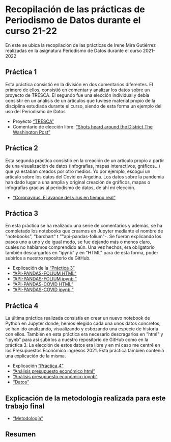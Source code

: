 # Recopilación de las prácticas de Periodismo de Datos durante el curso 21-22
En este se ubica la recopilación de las prácticas de Irene Mira Gutiérrez realizadas en la asignatura Periodismo de Datos durante el curso 2021-2022
## Práctica 1
Esta práctica consistió en la división en dos comentarios diferentes. El primero de ellos, consistió en comentar y analizar los datos sobre un proyecto de TRESCA. El segundo fue una elección individual y debía consistir en un análisis de un artículos que tuviese material propio de la disciplina estudiada durante el curso, siendo de esta forma un ejemplo del uso del Periodismo de Datos
- Proyecto [“TRESCA”](https://github.com/IreneMira/Repositorio-IreneMira/blob/1305791ff7621ad75196886e93c0b2d583023a8b/practica-1-tresca.md) 
- Comentario de elección libre: [“Shots heard around the District The Washington Post”](https://github.com/IreneMira/Repositorio-IreneMira/blob/1305791ff7621ad75196886e93c0b2d583023a8b/practica-1-libre.md) 
## Práctica 2
Esta segunda práctica consistió en la creación de un artículo propio a partir de una visualización de datos (infografías, mapas interactivos, gráficos...) que ya estaban creados por otro medios. Yo por ejemplo, escoguí un artículo sobre los datos del Covid en Argetina. Los datos sobre la pandemia han dado lugar a una amplia y original creación de gráficos, mapas o infografías gracias al periodismo de datos, de ahí mi elección.
-  [“Coronavirus. El avance del virus en tiempo real”](https://github.com/IreneMira/Repositorio-IreneMira/blob/1305791ff7621ad75196886e93c0b2d583023a8b/practica-2.md) 
## Práctica 3
En esta práctica se ha realizado una serie de comentarios y además, se ha completado los notebooks que creamos en Jupyter mediante el nombre de "notebooks", "barchart" t ""api-pandas-folium"-. Se fueron explicando los pasos uno a uno y de igual modo, se fue dejando más o menos claro, cuales no habíamos comprendido aún. Una vez hechos, era obligatorio también descargarlos en "ipynb" y en "HTML" para de esta forma, poder subirlos a nuestro repositorio de GitHub. 
- Explicación de la  [“Práctica 3”](https://github.com/IreneMira/Repositorio-IreneMira/blob/1305791ff7621ad75196886e93c0b2d583023a8b/practica-3/Practica%203.md)
- [“API-PANDAS-FOLIUM HTML”](https://github.com/IreneMira/Repositorio-IreneMira/blob/1305791ff7621ad75196886e93c0b2d583023a8b/practica-3/API-pandas-folium(1).html)
- [“API-PANDAS-FOLIUM ipynb ”](https://github.com/IreneMira/Repositorio-IreneMira/blob/1305791ff7621ad75196886e93c0b2d583023a8b/practica-3/API-pandas-folium(1).ipynb)
- [“API-PANDAS-COVID HTML”](https://github.com/IreneMira/Repositorio-IreneMira/blob/1305791ff7621ad75196886e93c0b2d583023a8b/practica-3/phyton-api-covid19-pandas(1).html)
-  [“API-PANDAS-COVID ipynb ”](https://github.com/IreneMira/Repositorio-IreneMira/blob/1305791ff7621ad75196886e93c0b2d583023a8b/practica-3/phyton-api-covid19-pandas.ipynb)
## Práctica 4
La última práctica realizada consistía en crear un nuevo notebook de Python en Jupyter donde, hemos elegido cada una unos datos concretos, se han ido analizando, visualizando y esbozando una especie de historia con ellos. También en esta práctica era necesario descragarlos en "html" y "ipynb" para así subirlos a nuestro repositorio de GitHub como en la práctica 3. La elección de estos datos era libre y en mi caso me centré en los Presupuestos Económico ingresos 2021. Esta práctica también contenía una explicación de la misma.
- Explicación  [“Práctica 4”](https://github.com/IreneMira/Repositorio-IreneMira/blob/1305791ff7621ad75196886e93c0b2d583023a8b/practica-4/Pr%C3%A1ctica.md)
-  [“Análisis presupuesto económico html”](https://github.com/IreneMira/Repositorio-IreneMira/blob/1305791ff7621ad75196886e93c0b2d583023a8b/practica-4/python-csv-presupuesto-pandas.html)
-  [“Análisis presupuesto económico ipynb”](https://github.com/IreneMira/Repositorio-IreneMira/blob/1305791ff7621ad75196886e93c0b2d583023a8b/practica-4/python-csv-presupuesto-pandas.ipynb)
-   [“Datos”](https://github.com/IreneMira/Repositorio-IreneMira/blob/1305791ff7621ad75196886e93c0b2d583023a8b/practica-4/practica-4.csv.csv)
## Explicación de la metodología realizada para este trabajo final
- [“Metodología”](https://github.com/Pontedatos/IreneMira/blob/60d3ca208b66485232a95d9dd59f5644940054e4/metodologia.md)
## Resumen 
